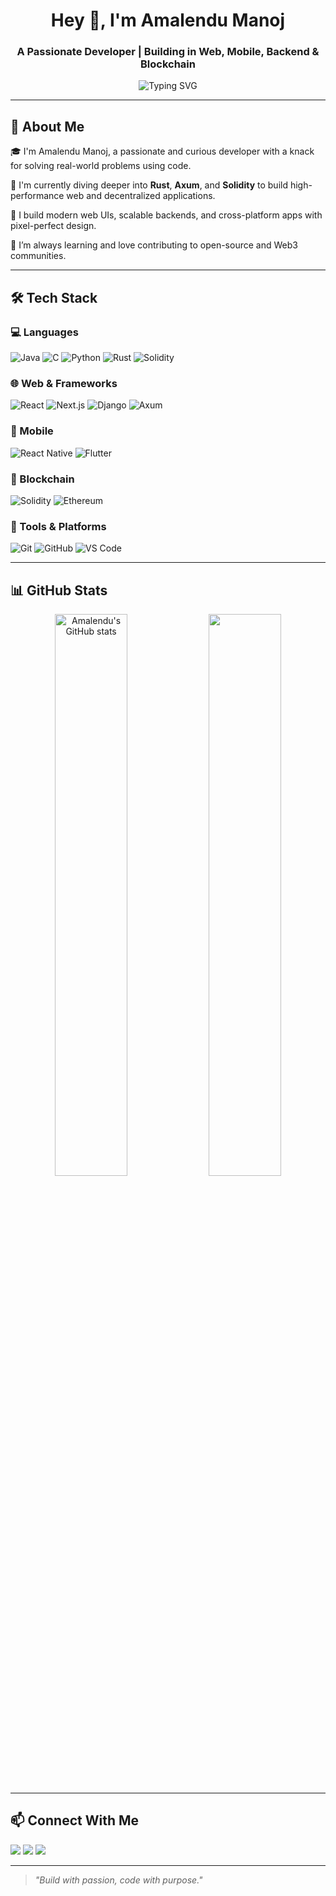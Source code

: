 <h1 align="center">Hey 👋, I'm Amalendu Manoj</h1>
<h3 align="center">A Passionate Developer | Building in Web, Mobile, Backend & Blockchain</h3>

<p align="center">
  <img src="https://readme-typing-svg.herokuapp.com?font=Fira+Code&weight=600&pause=1000&color=58A6FF&center=true&vCenter=true&width=435&lines=Full+Stack+Developer;Mobile+App+Creator;Blockchain+Builder;Tech+Explorer" alt="Typing SVG" />
</p>

---

## 🚀 About Me

🎓 I'm Amalendu Manoj, a passionate and curious developer with a knack for solving real-world problems using code.

🌱 I'm currently diving deeper into **Rust**, **Axum**, and **Solidity** to build high-performance web and decentralized applications.

📱 I build modern web UIs, scalable backends, and cross-platform apps with pixel-perfect design.

🧠 I’m always learning and love contributing to open-source and Web3 communities.

---

## 🛠️ Tech Stack

### 💻 Languages
![Java](https://img.shields.io/badge/Java-ED8B00?style=for-the-badge&logo=openjdk&logoColor=white)
![C](https://img.shields.io/badge/C-00599C?style=for-the-badge&logo=c&logoColor=white)
![Python](https://img.shields.io/badge/Python-3776AB?style=for-the-badge&logo=python&logoColor=white)
![Rust](https://img.shields.io/badge/Rust-000000?style=for-the-badge&logo=rust&logoColor=white)
![Solidity](https://img.shields.io/badge/Solidity-363636?style=for-the-badge&logo=solidity&logoColor=white)

### 🌐 Web & Frameworks
![React](https://img.shields.io/badge/React-20232A?style=for-the-badge&logo=react&logoColor=61DAFB)
![Next.js](https://img.shields.io/badge/Next.js-000?style=for-the-badge&logo=next.js&logoColor=white)
![Django](https://img.shields.io/badge/Django-092E20?style=for-the-badge&logo=django&logoColor=white)
![Axum](https://img.shields.io/badge/Axum-Rust?style=for-the-badge&logo=rust&logoColor=white&color=darkred)

### 📱 Mobile
![React Native](https://img.shields.io/badge/React_Native-20232A?style=for-the-badge&logo=react&logoColor=61DAFB)
![Flutter](https://img.shields.io/badge/Flutter-02569B?style=for-the-badge&logo=flutter&logoColor=white)

### 🔗 Blockchain
![Solidity](https://img.shields.io/badge/Solidity-363636?style=for-the-badge&logo=solidity&logoColor=white)
![Ethereum](https://img.shields.io/badge/Ethereum-3C3C3D?style=for-the-badge&logo=ethereum&logoColor=white)

### 🧰 Tools & Platforms
![Git](https://img.shields.io/badge/Git-F05032?style=for-the-badge&logo=git&logoColor=white)
![GitHub](https://img.shields.io/badge/GitHub-181717?style=for-the-badge&logo=github&logoColor=white)
![VS Code](https://img.shields.io/badge/VSCode-007ACC?style=for-the-badge&logo=visual-studio-code&logoColor=white)

---

## 📊 GitHub Stats

<p align="center">
  <img src="https://github-readme-stats.vercel.app/api?username=vagabond-0&show_icons=true&theme=radical" alt="Amalendu's GitHub stats" width="48%" />
  <img src="https://github-readme-streak-stats.herokuapp.com/?user=vagabond-0&theme=radical" width="48%" />
</p>

---

## 📫 Connect With Me

<p align="left">
  <a href="mailto:amalendumanoj@gmail.com"><img src="https://img.shields.io/badge/Gmail-D14836?style=for-the-badge&logo=gmail&logoColor=white"></a>
  <a href="https://www.linkedin.com/in/amalendumanoj/"><img src="https://img.shields.io/badge/LinkedIn-blue?style=for-the-badge&logo=linkedin&logoColor=white"></a>
  <a href="https://github.com/vagabond-0"><img src="https://img.shields.io/badge/GitHub-181717?style=for-the-badge&logo=github&logoColor=white"></a>
</p>

---

> *"Build with passion, code with purpose."*

